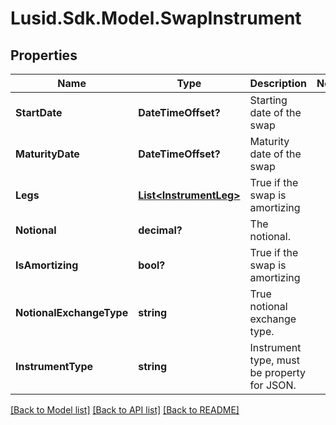 
# Lusid.Sdk.Model.SwapInstrument

## Properties

Name | Type | Description | Notes
------------ | ------------- | ------------- | -------------
**StartDate** | **DateTimeOffset?** | Starting date of the swap | 
**MaturityDate** | **DateTimeOffset?** | Maturity date of the swap | 
**Legs** | [**List&lt;InstrumentLeg&gt;**](InstrumentLeg.md) | True if the swap is amortizing | 
**Notional** | **decimal?** | The notional. | 
**IsAmortizing** | **bool?** | True if the swap is amortizing | 
**NotionalExchangeType** | **string** | True notional exchange type. | 
**InstrumentType** | **string** | Instrument type, must be property for JSON. | 

[[Back to Model list]](../README.md#documentation-for-models)
[[Back to API list]](../README.md#documentation-for-api-endpoints)
[[Back to README]](../README.md)

